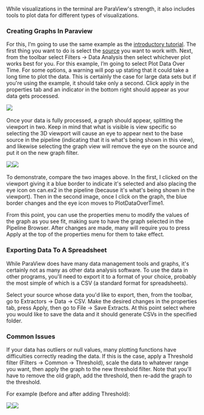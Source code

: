 While visualizations in the terminal are ParaView's strength, it also
includes tools to plot data for different types of visualizations.

### Creating Graphs In Paraview

For this, I’m going to use the same example as the
<a href="https://public.confluence.arizona.edu/display/UAHPC/Getting+Started+With+ParaView" class="external-link">introductory tutorial</a>.
The first thing you want to do is select the
<a href="https://www.notion.so/Essential-Ideas-for-ParaView-927301d28f124d5db7a0260d48ec4f5d" class="external-link">source</a>
you want to work with. Next, from the toolbar select Filters → Data
Analysis then select whichever plot works best for you. For this
example, I’m going to select Plot Data Over Time. For some options, a
warning will pop up stating that it could take a long time to plot the
data. This is certainly the case for large data sets but if you're using
the example, it should take only a second. Click apply in the properties
tab and an indicator in the bottom right should appear as your data gets
processed.

<span
class="confluence-embedded-file-wrapper confluence-embedded-manual-size"><img src="../../all_images/uarizona.atlassian.net/wiki/download/thumbnails/75989398/image2022-9-8_9-52-13_0.png " class="confluence-embedded-image" srcset="../../all_images/uarizona.atlassian.net/wiki/download/thumbnails/75989398/image2022-9-8_9-52-13_0.png 2x, ../../all_images/uarizona.atlassian.net/wiki/download/thumbnails/75989398/image2022-9-8_9-52-13_0.png 1x" height="250" /></span>

Once your data is fully processed, a graph should appear, splitting the
viewport in two. Keep in mind that what is visible is view specific so
selecting the 3D viewport will cause an eye to appear next to the base
source in the pipeline (indicating that it is what's being shown in this
view), and likewise selecting the graph view will remove the eye on the
source and put it on the new graph filter.

<span
class="confluence-embedded-file-wrapper confluence-embedded-manual-size"><img src="../../all_images/uarizona.atlassian.net/wiki/download/thumbnails/75989398/image2022-9-8_9-53-31_0.png " class="confluence-embedded-image" srcset="../../all_images/uarizona.atlassian.net/wiki/download/thumbnails/75989398/image2022-9-8_9-53-31_0.png 2x, ../../all_images/uarizona.atlassian.net/wiki/download/thumbnails/75989398/image2022-9-8_9-53-31_0.png 1x" height="250" /></span><span
class="confluence-embedded-file-wrapper confluence-embedded-manual-size"><img src="../../all_images/uarizona.atlassian.net/wiki/download/thumbnails/75989398/image2022-9-8_9-53-58_0.png " class="confluence-embedded-image" srcset="../../all_images/uarizona.atlassian.net/wiki/download/thumbnails/75989398/image2022-9-8_9-53-58_0.png 2x, ../../all_images/uarizona.atlassian.net/wiki/download/thumbnails/75989398/image2022-9-8_9-53-58_0.png 1x" height="250" /></span>

To demonstrate, compare the two images above. In the first, I clicked on
the viewport giving it a blue border to indicate it's selected and also
placing the eye icon on can.ex2 in the pipeline (because it's what's
being shown in the viewport). Then in the second image, once I click on
the graph, the blue border changes and the eye icon moves to
PlotDataOverTime1.

From this point, you can use the properties menu to modify the values of
the graph as you see fit, making sure to have the graph selected in the
Pipeline Browser. After changes are made, many will require you to press
Apply at the top of the properties menu for them to take effect.

### Exporting Data To A Spreadsheet

While ParaView does have many data management tools and graphs, it's
certainly not as many as other data analysis software. To use the data
in other programs, you'll need to export it to a format of your choice,
probably the most simple of which is a CSV (a standard format for
spreadsheets).

Select your source whose data you'd like to export, then, from the
toolbar, go to Extractors → Data → CSV. Make the desired changes in the
properties tab, press Apply, then go to File → Save Extracts. At this
point select where you would like to save the data and it should
generate CSVs in the specified folder.

  

### Common Issues

If your data has outliers or null values, many plotting functions have
difficulties correctly reading the data. If this is the case, apply a
Threshold filter (Filters → Common → Threshold), scale the data to
whatever range you want, then apply the graph to the new threshold
filter. Note that you'll have to remove the old graph, add the
threshold, then re-add the graph to the threshold.

For example (before and after adding Threshold):

<span
class="confluence-embedded-file-wrapper confluence-embedded-manual-size"><img src="../../all_images/uarizona.atlassian.net/wiki/download/thumbnails/75989398/image2022-9-8_10-1-24_0.png " class="confluence-embedded-image" srcset="../../all_images/uarizona.atlassian.net/wiki/download/thumbnails/75989398/image2022-9-8_10-1-24_0.png 2x, ../../all_images/uarizona.atlassian.net/wiki/download/thumbnails/75989398/image2022-9-8_10-1-24_0.png 1x" height="250" /></span><span
class="confluence-embedded-file-wrapper confluence-embedded-manual-size"><img src="../../all_images/uarizona.atlassian.net/wiki/download/thumbnails/75989398/image2022-9-8_10-2-21_0.png " class="confluence-embedded-image" srcset="../../all_images/uarizona.atlassian.net/wiki/download/thumbnails/75989398/image2022-9-8_10-2-21_0.png 2x, ../../all_images/uarizona.atlassian.net/wiki/download/thumbnails/75989398/image2022-9-8_10-2-21_0.png 1x" height="250" /></span>

<span id="confluence-server-performance"
style="display:none;">{"serverDuration": 17, "requestCorrelationId":
"67ff7a936cfe4a31b5acaa7c171a21e5"}</span>
